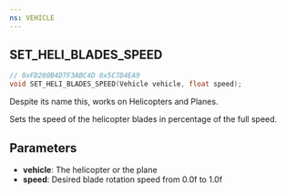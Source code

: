 ```yaml
---
ns: VEHICLE
---
```

## SET_HELI_BLADES_SPEED

```c
// 0xFD280B4D7F3ABC4D 0x5C7D4EA9
void SET_HELI_BLADES_SPEED(Vehicle vehicle, float speed);
```

Despite its name this, works on Helicopters and Planes.

Sets the speed of the helicopter blades in percentage of the full speed.


## Parameters
* **vehicle**: The helicopter or the plane
* **speed**: Desired blade rotation speed from 0.0f to 1.0f
